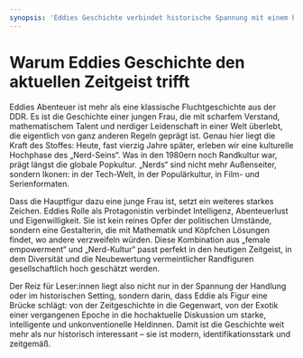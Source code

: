 ```yaml
---
synopsis: 'Eddies Geschichte verbindet historische Spannung mit einem hochaktuellen Thema: eine junge Frau, die als Nerd mit Intelligenz und Eigenwilligkeit zur Heldin wird. Was in den 1980ern Außenseitertum war, ist heute Popkultur – und macht Eddie zu einer Figur, die perfekt in den Zeitgeist passt.'
---
```


# Warum Eddies Geschichte den aktuellen Zeitgeist trifft

Eddies Abenteuer ist mehr als eine klassische Fluchtgeschichte aus der DDR. Es ist die Geschichte einer jungen Frau, die mit scharfem Verstand, mathematischem Talent und nerdiger Leidenschaft in einer Welt überlebt, die eigentlich von ganz anderen Regeln geprägt ist. Genau hier liegt die Kraft des Stoffes: Heute, fast vierzig Jahre später, erleben wir eine kulturelle Hochphase des „Nerd-Seins“. Was in den 1980ern noch Randkultur war, prägt längst die globale Popkultur. „Nerds“ sind nicht mehr Außenseiter, sondern Ikonen: in der Tech-Welt, in der Populärkultur, in Film- und Serienformaten.

Dass die Hauptfigur dazu eine junge Frau ist, setzt ein weiteres starkes Zeichen. Eddies Rolle als Protagonistin verbindet Intelligenz, Abenteuerlust und Eigenwilligkeit. Sie ist kein reines Opfer der politischen Umstände, sondern eine Gestalterin, die mit Mathematik und Köpfchen Lösungen findet, wo andere verzweifeln würden. Diese Kombination aus „female empowerment“ und „Nerd-Kultur“ passt perfekt in den heutigen Zeitgeist, in dem Diversität und die Neubewertung vermeintlicher Randfiguren gesellschaftlich hoch geschätzt werden.

Der Reiz für Leser:innen liegt also nicht nur in der Spannung der Handlung oder im historischen Setting, sondern darin, dass Eddie als Figur eine Brücke schlägt: von der Zeitgeschichte in die Gegenwart, von der Exotik einer vergangenen Epoche in die hochaktuelle Diskussion um starke, intelligente und unkonventionelle Heldinnen. Damit ist die Geschichte weit mehr als nur historisch interessant – sie ist modern, identifikationsstark und zeitgemäß.
